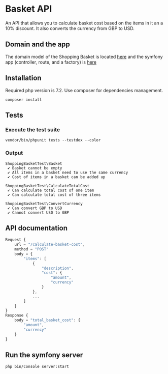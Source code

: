# Basket API

An API that allows you to calculate basket cost based on the items in it an a 10% discount. It also converts the currency from GBP to USD.

## Domain and the app
The domain model of the Shopping Basket is located [here](https://github.com/jakubgiminski/basket-api/tree/master/src/ShoppingBasket) and 
the symfony app (controller, route, and a factory) is [here](https://github.com/jakubgiminski/basket-api/tree/master/src/App)

## Installation 
Required php version is 7.2. Use composer for dependencies management.
```
composer install
```

## Tests
### Execute the test suite
```vendor/bin/phpunit tests --testdox --color```
### Output
```
ShoppingBasketTest\Basket
 ✔ Basket cannot be empty
 ✔ All items in a basket need to use the same currency
 ✔ Cost of items in a basket can be added up

ShoppingBasketTest\CalculateTotalCost
 ✔ Can calculate total cost of one item
 ✔ Can calculate total cost of three items

ShoppingBasketTest\ConvertCurrency
 ✔ Can convert GBP to USD
 ✔ Cannot convert USD to GBP
```

## API documentation
```js
Request {
    url = "/calculate-basket-cost",
    method = "POST"
    body = {
        "items": [
            {
                "description",
                "cost": {
                    "amount",
                    "currency"
                }
            },
            ...
        ]
    }
}
Response {
    body = "total_basket_cost": {
        "amount",
        "currency"
    }
}
```

## Run the symfony server
```
php bin/console server:start
```
